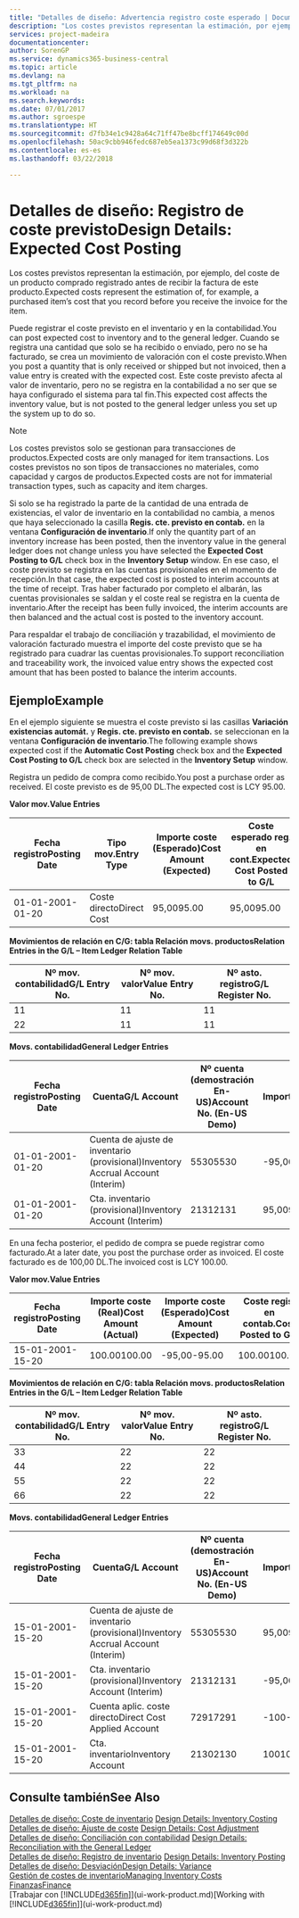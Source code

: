 ```yaml
---
title: "Detalles de diseño: Advertencia registro coste esperado | Documentos de Microsoft"
description: "Los costes previstos representan la estimación, por ejemplo, del coste de un producto comprado registrado antes de recibir la factura de este producto."
services: project-madeira
documentationcenter: 
author: SorenGP
ms.service: dynamics365-business-central
ms.topic: article
ms.devlang: na
ms.tgt_pltfrm: na
ms.workload: na
ms.search.keywords: 
ms.date: 07/01/2017
ms.author: sgroespe
ms.translationtype: HT
ms.sourcegitcommit: d7fb34e1c9428a64c71ff47be8bcff174649c00d
ms.openlocfilehash: 50ac9cbb946fedc687eb5ea1373c99d68f3d322b
ms.contentlocale: es-es
ms.lasthandoff: 03/22/2018

---
```

# <a name="design-details-expected-cost-posting"></a><span data-ttu-id="898e1-103">Detalles de diseño: Registro de coste previsto</span><span class="sxs-lookup"><span data-stu-id="898e1-103">Design Details: Expected Cost Posting</span></span>
<span data-ttu-id="898e1-104">Los costes previstos representan la estimación, por ejemplo, del coste de un producto comprado registrado antes de recibir la factura de este producto.</span><span class="sxs-lookup"><span data-stu-id="898e1-104">Expected costs represent the estimation of, for example, a purchased item’s cost that you record before you receive the invoice for the item.</span></span>  

 <span data-ttu-id="898e1-105">Puede registrar el coste previsto en el inventario y en la contabilidad.</span><span class="sxs-lookup"><span data-stu-id="898e1-105">You can post expected cost to inventory and to the general ledger.</span></span> <span data-ttu-id="898e1-106">Cuando se registra una cantidad que solo se ha recibido o enviado, pero no se ha facturado, se crea un movimiento de valoración con el coste previsto.</span><span class="sxs-lookup"><span data-stu-id="898e1-106">When you post a quantity that is only received or shipped but not invoiced, then a value entry is created with the expected cost.</span></span> <span data-ttu-id="898e1-107">Este coste previsto afecta al valor de inventario, pero no se registra en la contabilidad a no ser que se haya configurado el sistema para tal fin.</span><span class="sxs-lookup"><span data-stu-id="898e1-107">This expected cost affects the inventory value, but is not posted to the general ledger unless you set up the system up to do so.</span></span>  

> [!NOTE]  
>  <span data-ttu-id="898e1-108">Los costes previstos solo se gestionan para transacciones de productos.</span><span class="sxs-lookup"><span data-stu-id="898e1-108">Expected costs are only managed for item transactions.</span></span> <span data-ttu-id="898e1-109">Los costes previstos no son tipos de transacciones no materiales, como capacidad y cargos de productos.</span><span class="sxs-lookup"><span data-stu-id="898e1-109">Expected costs are not for immaterial transaction types, such as capacity and item charges.</span></span>  

 <span data-ttu-id="898e1-110">Si solo se ha registrado la parte de la cantidad de una entrada de existencias, el valor de inventario en la contabilidad no cambia, a menos que haya seleccionado la casilla **Regis. cte. previsto en contab.** en la ventana **Configuración de inventario**.</span><span class="sxs-lookup"><span data-stu-id="898e1-110">If only the quantity part of an inventory increase has been posted, then the inventory value in the general ledger does not change unless you have selected the **Expected Cost Posting to G/L** check box in the **Inventory Setup** window.</span></span> <span data-ttu-id="898e1-111">En ese caso, el coste previsto se registra en las cuentas provisionales en el momento de recepción.</span><span class="sxs-lookup"><span data-stu-id="898e1-111">In that case, the expected cost is posted to interim accounts at the time of receipt.</span></span> <span data-ttu-id="898e1-112">Tras haber facturado por completo el albarán, las cuentas provisionales se saldan y el coste real se registra en la cuenta de inventario.</span><span class="sxs-lookup"><span data-stu-id="898e1-112">After the receipt has been fully invoiced, the interim accounts are then balanced and the actual cost is posted to the inventory account.</span></span>  

 <span data-ttu-id="898e1-113">Para respaldar el trabajo de conciliación y trazabilidad, el movimiento de valoración facturado muestra el importe del coste previsto que se ha registrado para cuadrar las cuentas provisionales.</span><span class="sxs-lookup"><span data-stu-id="898e1-113">To support reconciliation and traceability work, the invoiced value entry shows the expected cost amount that has been posted to balance the interim accounts.</span></span>  

## <a name="example"></a><span data-ttu-id="898e1-114">Ejemplo</span><span class="sxs-lookup"><span data-stu-id="898e1-114">Example</span></span>  
 <span data-ttu-id="898e1-115">En el ejemplo siguiente se muestra el coste previsto si las casillas **Variación existencias automát.** y **Regis. cte. previsto en contab.** se seleccionan en la ventana **Configuración de inventario**.</span><span class="sxs-lookup"><span data-stu-id="898e1-115">The following example shows expected cost if the **Automatic Cost Posting** check box and the **Expected Cost Posting to G/L** check box are selected in the **Inventory Setup** window.</span></span>  

 <span data-ttu-id="898e1-116">Registra un pedido de compra como recibido.</span><span class="sxs-lookup"><span data-stu-id="898e1-116">You post a purchase order as received.</span></span> <span data-ttu-id="898e1-117">El coste previsto es de 95,00 DL.</span><span class="sxs-lookup"><span data-stu-id="898e1-117">The expected cost is LCY 95.00.</span></span>  

 <span data-ttu-id="898e1-118">**Valor mov.**</span><span class="sxs-lookup"><span data-stu-id="898e1-118">**Value Entries**</span></span>  

|<span data-ttu-id="898e1-119">Fecha registro</span><span class="sxs-lookup"><span data-stu-id="898e1-119">Posting Date</span></span>|<span data-ttu-id="898e1-120">Tipo mov.</span><span class="sxs-lookup"><span data-stu-id="898e1-120">Entry Type</span></span>|<span data-ttu-id="898e1-121">Importe coste (Esperado)</span><span class="sxs-lookup"><span data-stu-id="898e1-121">Cost Amount (Expected)</span></span>|<span data-ttu-id="898e1-122">Coste esperado reg. en cont.</span><span class="sxs-lookup"><span data-stu-id="898e1-122">Expected Cost Posted to G/L</span></span>|<span data-ttu-id="898e1-123">Coste previsto</span><span class="sxs-lookup"><span data-stu-id="898e1-123">Expected Cost</span></span>|<span data-ttu-id="898e1-124">Nº mov. producto</span><span class="sxs-lookup"><span data-stu-id="898e1-124">Item Ledger Entry No.</span></span>|<span data-ttu-id="898e1-125">Nº mov.</span><span class="sxs-lookup"><span data-stu-id="898e1-125">Entry No.</span></span>|  
|------------------|----------------|------------------------------|----------------------------------|-------------------|---------------------------|---------------|  
|<span data-ttu-id="898e1-126">01-01-20</span><span class="sxs-lookup"><span data-stu-id="898e1-126">01-01-20</span></span>|<span data-ttu-id="898e1-127">Coste directo</span><span class="sxs-lookup"><span data-stu-id="898e1-127">Direct Cost</span></span>|<span data-ttu-id="898e1-128">95,00</span><span class="sxs-lookup"><span data-stu-id="898e1-128">95.00</span></span>|<span data-ttu-id="898e1-129">95,00</span><span class="sxs-lookup"><span data-stu-id="898e1-129">95.00</span></span>|<span data-ttu-id="898e1-130">Sí</span><span class="sxs-lookup"><span data-stu-id="898e1-130">Yes</span></span>|<span data-ttu-id="898e1-131">1</span><span class="sxs-lookup"><span data-stu-id="898e1-131">1</span></span>|<span data-ttu-id="898e1-132">1</span><span class="sxs-lookup"><span data-stu-id="898e1-132">1</span></span>|  

 <span data-ttu-id="898e1-133">**Movimientos de relación en C/G: tabla Relación movs. productos**</span><span class="sxs-lookup"><span data-stu-id="898e1-133">**Relation Entries in the G/L – Item Ledger Relation Table**</span></span>  

|<span data-ttu-id="898e1-134">Nº mov. contabilidad</span><span class="sxs-lookup"><span data-stu-id="898e1-134">G/L Entry No.</span></span>|<span data-ttu-id="898e1-135">Nº mov. valor</span><span class="sxs-lookup"><span data-stu-id="898e1-135">Value Entry No.</span></span>|<span data-ttu-id="898e1-136">Nº asto. registro</span><span class="sxs-lookup"><span data-stu-id="898e1-136">G/L Register No.</span></span>|  
|--------------------|---------------------|-----------------------|  
|<span data-ttu-id="898e1-137">1</span><span class="sxs-lookup"><span data-stu-id="898e1-137">1</span></span>|<span data-ttu-id="898e1-138">1</span><span class="sxs-lookup"><span data-stu-id="898e1-138">1</span></span>|<span data-ttu-id="898e1-139">1</span><span class="sxs-lookup"><span data-stu-id="898e1-139">1</span></span>|  
|<span data-ttu-id="898e1-140">2</span><span class="sxs-lookup"><span data-stu-id="898e1-140">2</span></span>|<span data-ttu-id="898e1-141">1</span><span class="sxs-lookup"><span data-stu-id="898e1-141">1</span></span>|<span data-ttu-id="898e1-142">1</span><span class="sxs-lookup"><span data-stu-id="898e1-142">1</span></span>|  

 <span data-ttu-id="898e1-143">**Movs. contabilidad**</span><span class="sxs-lookup"><span data-stu-id="898e1-143">**General Ledger Entries**</span></span>  

|<span data-ttu-id="898e1-144">Fecha registro</span><span class="sxs-lookup"><span data-stu-id="898e1-144">Posting Date</span></span>|<span data-ttu-id="898e1-145">Cuenta</span><span class="sxs-lookup"><span data-stu-id="898e1-145">G/L Account</span></span>|<span data-ttu-id="898e1-146">Nº cuenta (demostración En-US)</span><span class="sxs-lookup"><span data-stu-id="898e1-146">Account No. (En-US Demo)</span></span>|<span data-ttu-id="898e1-147">Importe</span><span class="sxs-lookup"><span data-stu-id="898e1-147">Amount</span></span>|<span data-ttu-id="898e1-148">Nº mov.</span><span class="sxs-lookup"><span data-stu-id="898e1-148">Entry No.</span></span>|  
|------------------|------------------|---------------------------------|------------|---------------|  
|<span data-ttu-id="898e1-149">01-01-20</span><span class="sxs-lookup"><span data-stu-id="898e1-149">01-01-20</span></span>|<span data-ttu-id="898e1-150">Cuenta de ajuste de inventario (provisional)</span><span class="sxs-lookup"><span data-stu-id="898e1-150">Inventory Accrual Account (Interim)</span></span>|<span data-ttu-id="898e1-151">5530</span><span class="sxs-lookup"><span data-stu-id="898e1-151">5530</span></span>|<span data-ttu-id="898e1-152">-95,00</span><span class="sxs-lookup"><span data-stu-id="898e1-152">-95.00</span></span>|<span data-ttu-id="898e1-153">2</span><span class="sxs-lookup"><span data-stu-id="898e1-153">2</span></span>|  
|<span data-ttu-id="898e1-154">01-01-20</span><span class="sxs-lookup"><span data-stu-id="898e1-154">01-01-20</span></span>|<span data-ttu-id="898e1-155">Cta. inventario (provisional)</span><span class="sxs-lookup"><span data-stu-id="898e1-155">Inventory Account (Interim)</span></span>|<span data-ttu-id="898e1-156">2131</span><span class="sxs-lookup"><span data-stu-id="898e1-156">2131</span></span>|<span data-ttu-id="898e1-157">95,00</span><span class="sxs-lookup"><span data-stu-id="898e1-157">95.00</span></span>|<span data-ttu-id="898e1-158">1</span><span class="sxs-lookup"><span data-stu-id="898e1-158">1</span></span>|  

 <span data-ttu-id="898e1-159">En una fecha posterior, el pedido de compra se puede registrar como facturado.</span><span class="sxs-lookup"><span data-stu-id="898e1-159">At a later date, you post the purchase order as invoiced.</span></span> <span data-ttu-id="898e1-160">El coste facturado es de 100,00 DL.</span><span class="sxs-lookup"><span data-stu-id="898e1-160">The invoiced cost is LCY 100.00.</span></span>  

 <span data-ttu-id="898e1-161">**Valor mov.**</span><span class="sxs-lookup"><span data-stu-id="898e1-161">**Value Entries**</span></span>  

|<span data-ttu-id="898e1-162">Fecha registro</span><span class="sxs-lookup"><span data-stu-id="898e1-162">Posting Date</span></span>|<span data-ttu-id="898e1-163">Importe coste (Real)</span><span class="sxs-lookup"><span data-stu-id="898e1-163">Cost Amount (Actual)</span></span>|<span data-ttu-id="898e1-164">Importe coste (Esperado)</span><span class="sxs-lookup"><span data-stu-id="898e1-164">Cost Amount (Expected)</span></span>|<span data-ttu-id="898e1-165">Coste regis. en contab.</span><span class="sxs-lookup"><span data-stu-id="898e1-165">Cost Posted to G/L</span></span>|<span data-ttu-id="898e1-166">Coste previsto</span><span class="sxs-lookup"><span data-stu-id="898e1-166">Expected Cost</span></span>|<span data-ttu-id="898e1-167">Nº mov. producto</span><span class="sxs-lookup"><span data-stu-id="898e1-167">Item Ledger Entry No.</span></span>|<span data-ttu-id="898e1-168">Nº mov.</span><span class="sxs-lookup"><span data-stu-id="898e1-168">Entry No.</span></span>|  
|------------------|----------------------------|------------------------------|-------------------------|-------------------|---------------------------|---------------|  
|<span data-ttu-id="898e1-169">15-01-20</span><span class="sxs-lookup"><span data-stu-id="898e1-169">01-15-20</span></span>|<span data-ttu-id="898e1-170">100.00</span><span class="sxs-lookup"><span data-stu-id="898e1-170">100.00</span></span>|<span data-ttu-id="898e1-171">-95,00</span><span class="sxs-lookup"><span data-stu-id="898e1-171">-95.00</span></span>|<span data-ttu-id="898e1-172">100.00</span><span class="sxs-lookup"><span data-stu-id="898e1-172">100.00</span></span>|<span data-ttu-id="898e1-173">No</span><span class="sxs-lookup"><span data-stu-id="898e1-173">No</span></span>|<span data-ttu-id="898e1-174">1</span><span class="sxs-lookup"><span data-stu-id="898e1-174">1</span></span>|<span data-ttu-id="898e1-175">2</span><span class="sxs-lookup"><span data-stu-id="898e1-175">2</span></span>|  

 <span data-ttu-id="898e1-176">**Movimientos de relación en C/G: tabla Relación movs. productos**</span><span class="sxs-lookup"><span data-stu-id="898e1-176">**Relation Entries in the G/L – Item Ledger Relation Table**</span></span>  

|<span data-ttu-id="898e1-177">Nº mov. contabilidad</span><span class="sxs-lookup"><span data-stu-id="898e1-177">G/L Entry No.</span></span>|<span data-ttu-id="898e1-178">Nº mov. valor</span><span class="sxs-lookup"><span data-stu-id="898e1-178">Value Entry No.</span></span>|<span data-ttu-id="898e1-179">Nº asto. registro</span><span class="sxs-lookup"><span data-stu-id="898e1-179">G/L Register No.</span></span>|  
|--------------------|---------------------|-----------------------|  
|<span data-ttu-id="898e1-180">3</span><span class="sxs-lookup"><span data-stu-id="898e1-180">3</span></span>|<span data-ttu-id="898e1-181">2</span><span class="sxs-lookup"><span data-stu-id="898e1-181">2</span></span>|<span data-ttu-id="898e1-182">2</span><span class="sxs-lookup"><span data-stu-id="898e1-182">2</span></span>|  
|<span data-ttu-id="898e1-183">4</span><span class="sxs-lookup"><span data-stu-id="898e1-183">4</span></span>|<span data-ttu-id="898e1-184">2</span><span class="sxs-lookup"><span data-stu-id="898e1-184">2</span></span>|<span data-ttu-id="898e1-185">2</span><span class="sxs-lookup"><span data-stu-id="898e1-185">2</span></span>|  
|<span data-ttu-id="898e1-186">5</span><span class="sxs-lookup"><span data-stu-id="898e1-186">5</span></span>|<span data-ttu-id="898e1-187">2</span><span class="sxs-lookup"><span data-stu-id="898e1-187">2</span></span>|<span data-ttu-id="898e1-188">2</span><span class="sxs-lookup"><span data-stu-id="898e1-188">2</span></span>|  
|<span data-ttu-id="898e1-189">6</span><span class="sxs-lookup"><span data-stu-id="898e1-189">6</span></span>|<span data-ttu-id="898e1-190">2</span><span class="sxs-lookup"><span data-stu-id="898e1-190">2</span></span>|<span data-ttu-id="898e1-191">2</span><span class="sxs-lookup"><span data-stu-id="898e1-191">2</span></span>|  

 <span data-ttu-id="898e1-192">**Movs. contabilidad**</span><span class="sxs-lookup"><span data-stu-id="898e1-192">**General Ledger Entries**</span></span>  

|<span data-ttu-id="898e1-193">Fecha registro</span><span class="sxs-lookup"><span data-stu-id="898e1-193">Posting Date</span></span>|<span data-ttu-id="898e1-194">Cuenta</span><span class="sxs-lookup"><span data-stu-id="898e1-194">G/L Account</span></span>|<span data-ttu-id="898e1-195">Nº cuenta (demostración En-US)</span><span class="sxs-lookup"><span data-stu-id="898e1-195">Account No. (En-US Demo)</span></span>|<span data-ttu-id="898e1-196">Importe</span><span class="sxs-lookup"><span data-stu-id="898e1-196">Amount</span></span>|<span data-ttu-id="898e1-197">Nº mov.</span><span class="sxs-lookup"><span data-stu-id="898e1-197">Entry No.</span></span>|  
|------------------|------------------|---------------------------------|------------|---------------|  
|<span data-ttu-id="898e1-198">15-01-20</span><span class="sxs-lookup"><span data-stu-id="898e1-198">01-15-20</span></span>|<span data-ttu-id="898e1-199">Cuenta de ajuste de inventario (provisional)</span><span class="sxs-lookup"><span data-stu-id="898e1-199">Inventory Accrual Account (Interim)</span></span>|<span data-ttu-id="898e1-200">5530</span><span class="sxs-lookup"><span data-stu-id="898e1-200">5530</span></span>|<span data-ttu-id="898e1-201">95,00</span><span class="sxs-lookup"><span data-stu-id="898e1-201">95.00</span></span>|<span data-ttu-id="898e1-202">4</span><span class="sxs-lookup"><span data-stu-id="898e1-202">4</span></span>|  
|<span data-ttu-id="898e1-203">15-01-20</span><span class="sxs-lookup"><span data-stu-id="898e1-203">01-15-20</span></span>|<span data-ttu-id="898e1-204">Cta. inventario (provisional)</span><span class="sxs-lookup"><span data-stu-id="898e1-204">Inventory Account (Interim)</span></span>|<span data-ttu-id="898e1-205">2131</span><span class="sxs-lookup"><span data-stu-id="898e1-205">2131</span></span>|<span data-ttu-id="898e1-206">-95,00</span><span class="sxs-lookup"><span data-stu-id="898e1-206">-95.00</span></span>|<span data-ttu-id="898e1-207">3</span><span class="sxs-lookup"><span data-stu-id="898e1-207">3</span></span>|  
|<span data-ttu-id="898e1-208">15-01-20</span><span class="sxs-lookup"><span data-stu-id="898e1-208">01-15-20</span></span>|<span data-ttu-id="898e1-209">Cuenta aplic. coste directo</span><span class="sxs-lookup"><span data-stu-id="898e1-209">Direct Cost Applied Account</span></span>|<span data-ttu-id="898e1-210">7291</span><span class="sxs-lookup"><span data-stu-id="898e1-210">7291</span></span>|<span data-ttu-id="898e1-211">-100</span><span class="sxs-lookup"><span data-stu-id="898e1-211">-100</span></span>|<span data-ttu-id="898e1-212">6</span><span class="sxs-lookup"><span data-stu-id="898e1-212">6</span></span>|  
|<span data-ttu-id="898e1-213">15-01-20</span><span class="sxs-lookup"><span data-stu-id="898e1-213">01-15-20</span></span>|<span data-ttu-id="898e1-214">Cta. inventario</span><span class="sxs-lookup"><span data-stu-id="898e1-214">Inventory Account</span></span>|<span data-ttu-id="898e1-215">2130</span><span class="sxs-lookup"><span data-stu-id="898e1-215">2130</span></span>|<span data-ttu-id="898e1-216">100</span><span class="sxs-lookup"><span data-stu-id="898e1-216">100</span></span>|<span data-ttu-id="898e1-217">5</span><span class="sxs-lookup"><span data-stu-id="898e1-217">5</span></span>|  

## <a name="see-also"></a><span data-ttu-id="898e1-218">Consulte también</span><span class="sxs-lookup"><span data-stu-id="898e1-218">See Also</span></span>
 <span data-ttu-id="898e1-219">[Detalles de diseño: Coste de inventario](design-details-inventory-costing.md) </span><span class="sxs-lookup"><span data-stu-id="898e1-219">[Design Details: Inventory Costing](design-details-inventory-costing.md) </span></span>  
 <span data-ttu-id="898e1-220">[Detalles de diseño: Ajuste de coste](design-details-cost-adjustment.md) </span><span class="sxs-lookup"><span data-stu-id="898e1-220">[Design Details: Cost Adjustment](design-details-cost-adjustment.md) </span></span>  
 <span data-ttu-id="898e1-221">[Detalles de diseño: Conciliación con contabilidad](design-details-reconciliation-with-the-general-ledger.md) </span><span class="sxs-lookup"><span data-stu-id="898e1-221">[Design Details: Reconciliation with the General Ledger](design-details-reconciliation-with-the-general-ledger.md) </span></span>  
 <span data-ttu-id="898e1-222">[Detalles de diseño: Registro de inventario](design-details-inventory-posting.md) </span><span class="sxs-lookup"><span data-stu-id="898e1-222">[Design Details: Inventory Posting](design-details-inventory-posting.md) </span></span>  
 [<span data-ttu-id="898e1-223">Detalles de diseño: Desviación</span><span class="sxs-lookup"><span data-stu-id="898e1-223">Design Details: Variance</span></span>](design-details-variance.md)  
 [<span data-ttu-id="898e1-224">Gestión de costes de inventario</span><span class="sxs-lookup"><span data-stu-id="898e1-224">Managing Inventory Costs</span></span>](finance-manage-inventory-costs.md)  
 [<span data-ttu-id="898e1-225">Finanzas</span><span class="sxs-lookup"><span data-stu-id="898e1-225">Finance</span></span>](finance.md)  
 <span data-ttu-id="898e1-226">[Trabajar con [!INCLUDE[d365fin](includes/d365fin_md.md)]](ui-work-product.md)</span><span class="sxs-lookup"><span data-stu-id="898e1-226">[Working with [!INCLUDE[d365fin](includes/d365fin_md.md)]](ui-work-product.md)</span></span>

